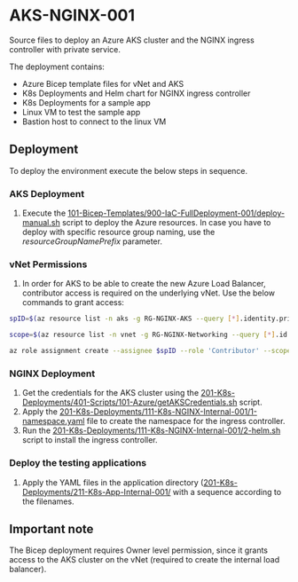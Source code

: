 # AKS-NGINX-001
Source files to deploy an Azure AKS cluster and the NGINX ingress controller with private service.

The deployment contains:
* Azure Bicep template files for vNet and AKS
* K8s Deployments and Helm chart for NGINX ingress controller
* K8s Deployments for a sample app
* Linux VM to test the sample app
* Bastion host to connect to the linux VM

## Deployment
To deploy the environment execute the below steps in sequence.

### AKS Deployment
1. Execute the [101-Bicep-Templates/900-IaC-FullDeployment-001/deploy-manual.sh](https://github.com/cpolydorou/K8sSamples/blob/main/115-AKS-NGINX-001/101-Bicep-Templates/900-IaC-FullDeployment-001/deploy-manual.sh) script to deploy the Azure resources. In case you have to deploy with specific resource group naming, use the *resourceGroupNamePrefix* parameter.

### vNet Permissions
1. In order for AKS to be able to create the new Azure Load Balancer, contributor access is required on the underlying vNet. Use the below commands to grant access:
```bash
spID=$(az resource list -n aks -g RG-NGINX-AKS --query [*].identity.principalId --out tsv)

scope=$(az resource list -n vnet -g RG-NGINX-Networking --query [*].id --out tsv)

az role assignment create --assignee $spID --role 'Contributor' --scope $scope
```

### NGINX Deployment
1. Get the credentials for the AKS cluster using the [201-K8s-Deployments/401-Scripts/101-Azure/getAKSCredentials.sh](https://github.com/cpolydorou/K8sSamples/blob/main/115-AKS-NGINX-001/201-K8s-Deployments/401-Scripts/101-Azure/getAKSCredentials.sh) script.
2. Apply the [201-K8s-Deployments/111-K8s-NGINX-Internal-001/1-namespace.yaml](https://github.com/cpolydorou/K8sSamples/blob/main/115-AKS-NGINX-001/201-K8s-Deployments/101-K8s-NGINX/1-namespace.yaml) file to create the namespace for the ingress controller.
3. Run the [201-K8s-Deployments/111-K8s-NGINX-Internal-001/2-helm.sh](https://github.com/cpolydorou/K8sSamples/blob/main/115-AKS-NGINX-001/201-K8s-Deployments/101-K8s-NGINX/2-helm.sh) script to install the ingress controller.

### Deploy the testing applications
1. Apply the YAML files in the application directory ([201-K8s-Deployments/211-K8s-App-Internal-001/](https://github.com/cpolydorou/K8sSamples/tree/main/115-AKS-NGINX-001/201-K8s-Deployments/201-K8s-App-001) with a sequence according to the filenames.

## Important note
The Bicep deployment requires Owner level permission, since it grants access to the AKS cluster on the vNet (required to create the internal load balancer).
